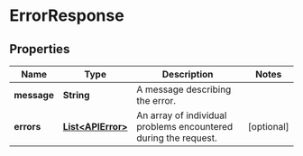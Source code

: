 
# ErrorResponse

## Properties
Name | Type | Description | Notes
------------ | ------------- | ------------- | -------------
**message** | **String** | A message describing the error. | 
**errors** | [**List&lt;APIError&gt;**](APIError.md) | An array of individual problems encountered during the request. |  [optional]




